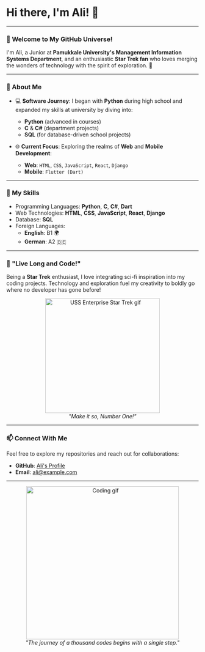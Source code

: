 # Hi there, I'm Ali! 👋

---

### 🌌 Welcome to My GitHub Universe!

I'm Ali, a Junior at **Pamukkale University's Management Information Systems Department**, and an enthusiastic **Star Trek fan** who loves merging the wonders of technology with the spirit of exploration. 🖖

---

### 🚀 About Me

- 💻 **Software Journey**: I began with **Python** during high school and expanded my skills at university by diving into:
  - **Python** (advanced in courses)
  - **C** & **C#** (department projects)
  - **SQL** (for database-driven school projects)

- 🌐 **Current Focus**: Exploring the realms of **Web** and **Mobile Development**:
  - **Web**: `HTML`, `CSS`, `JavaScript`, `React`, `Django`
  - **Mobile**: `Flutter (Dart)`

---

### 🌟 My Skills

- Programming Languages: **Python**, **C**, **C#**, **Dart**
- Web Technologies: **HTML**, **CSS**, **JavaScript**, **React**, **Django**
- Database: **SQL**
- Foreign Languages:
  - **English**: B1 🌍
  - **German**: A2 🇩🇪

---

### 🖖 "Live Long and Code!"

Being a **Star Trek** enthusiast, I love integrating sci-fi inspiration into my coding projects. Technology and exploration fuel my creativity to boldly go where no developer has gone before!

<div align="center">
  <img src="https://media3.giphy.com/media/v1.Y2lkPTc5MGI3NjExeWxsdXJmZ3cwajFlYnE3ZGZ3MDF1a3ZqdWh5ZHo3bm53dnh5cjU2byZlcD12MV9pbnRlcm5hbF9naWZfYnlfaWQmY3Q9Zw/4v1pOaMg4Z1pOUFK5K/giphy.webp" alt="USS Enterprise Star Trek gif" width="300" />
  <br>
  <em>"Make it so, Number One!"</em>
</div>

---

### 📫 Connect With Me

Feel free to explore my repositories and reach out for collaborations:

- **GitHub**: [Ali's Profile](https://github.com/YourGitHubUsername)
- **Email**: ali@example.com

---

<div align="center">
  <img src="https://media4.giphy.com/media/v1.Y2lkPTc5MGI3NjExcjN2ZXgxZXFmZ3I3cG5nZzNxcHhwanRzbGg5NXhnaWU3Nnc2YzhxaSZlcD12MV9pbnRlcm5hbF9naWZfYnlfaWQmY3Q9Zw/Rpl1sod1vCXK0L2SUN/giphy.webp" alt="Coding gif" width="400" />
  <br>
  <em>"The journey of a thousand codes begins with a single step."</em>
</div>
